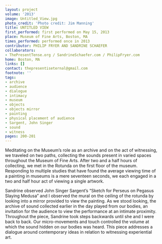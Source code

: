 ```yaml
---
layout: project
volume: '2013'
image: Untitled_View.jpg
photo_credit: 'Photo credit: Jim Manning'
title: UNTITLED VIEW
first_performed: first performed on May 15, 2013
place: Museum of Fine Arts, Boston, MA
times_performed: performed once in 2013
contributor: PHILIP FRYER AND SANDRINE SCHAEFER
collaborators:
- ThePresentTense.org / SandrineSchaefer.com / PhilipFryer.com
home: Boston, MA
links: []
contact: thepresentiseternal@gmail.com
footnote: ''
tags:
- archive
- audience
- dialogue
- intimacy
- museum
- objects
- objects mirror
- painting
- physical placement of audience
- Sargent, John Singer
- sound
- witness
pages: 200-201
---
```


Meditating on the Museum’s role as an archive and on the act of witnessing, we traveled on two paths, collecting the sounds present in varied spaces throughout the Museum of Fine Arts. After two and a half hours of collecting, we met in the Rotunda on the first floor of the museum. Responding to multiple studies that have found the average viewing time of a painting in museums is a mere seventeen seconds, we each engaged in a two and half hour act of viewing a single artwork.

Sandrine observed John Singer Sargent’s “Sketch for Perseus on Pegasus Slaying Medusa” and I observed the mural on the ceiling of the rotunda by looking into a mirror provided to view the painting. As we stood looking, the archive of sound collected earlier in the day played from our bodies, an invitation for the audience to view the performance at an intimate proximity. Throughout the piece, Sandrine took steps backwards until she and I were back to back. Our micro-movements and touch controlled the volume at which the sound hidden on our bodies was heard. This piece addresses a dialogue around contemporary ideas in relation to witnessing experiential art.
